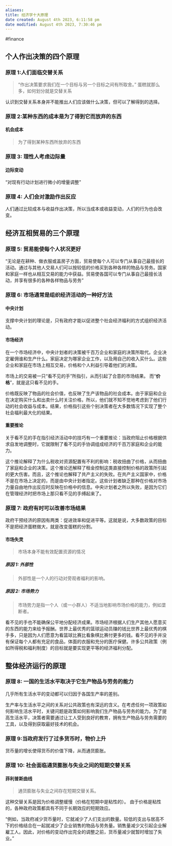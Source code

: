 ```yaml
---
aliases: 
title: 经济学十大原理
date created: August 4th 2023, 6:11:58 pm
date modified: August 4th 2023, 7:30:46 pm
---
```

#finance

## 个人作出决策的四个原理

### 原理 1:人们面临交替关系
>“作出决策要求我们在一个目标与另一个目标之间有所取舍。”
>蛋糕就那么多，如何划分就是交替关系

认识到交替关系本身并不能推出人们应该做什么决策，但可以了解得到的选择。

### 原理 2:某种东西的成本是为了得到它而放弃的东西

#### 机会成本
>为了得到某种东西所放弃的东西

### 原理 3: 理性人考虑边际量
#### 边际变动
“对现有行动计划进行微小的增量调整”

### 原理 4: 人们会对激励作出反应

人们通过比较成本与收益作出决策，所以当成本或收益变动，人们的行为也会改变。

## 经济互相贸易的三个原理

### 原理 5: 贸易能使每个人状况更好

“无论是在耕种、做衣服或盖房子方面，贸易使每个人可以专门从事自己最擅长的活动。通过与其他人交易人们可以按较低的价格买到各种各样的物品与劳务。国家和家庭一样也从相互交易的能力中获益。贸易使各国可以专门从事自己最擅长活动，并享有很多的各种各样物品与劳务”

### 原理 6: 市场通常是组织经济活动的一种好方法

#### 中央计划
支撑中央计划的理论是，只有政府才能以促进整个社会经济福利的方式组织经济活动。

#### 市场经济
在一个市场经济中，中央计划者的决策被千百万企业和家庭的决策所取代。企业决定雇佣谁和生产什么。家庭决定为哪家企业工作，以及用自己的收入买什么。这些企业和家庭在市场上相互交易，价格和个人利益引导着他们的决策。

市场上的交易被一只“看不见的手”所指引，从而引起了合意的市场结果。
而“**价格**”，就是这只看不见的手。

价格既反映了物品的社会价值，也反映了生产该物品的社会成本。由于家庭和企业在决定购买什么和出卖什么时关注价格，所以，他们就不知不觉地考虑到了他们行动的社会收益与成本。结果，价格指引这些个别决策者在大多数情况下实现了整个社会福利最大化的结果。

#### 重要推论

关于看不见的手在指引经济活动中的技巧有一个重要推论：当政府阻止价格根据供求自发地调整时，它就限制了看不见的手协调组成经济的千百万家庭和企业的能力。

这个推论解释了为什么税收对资源配置有不利的影响：税收扭曲了价格，从而扭曲了家庭和企业的决策。这个推论还解释了租金控制这类直接控制价格的政策所引起的更大伤害。而且，这个推论也解释了共产主义的失败。在共产主义国家中，价格不是在市场上决定的，而是由中央计划者指定。这些计划者缺乏那种在价格对市场力量自由地作出反应时反映在价格中的信息。中央计划者之所以失败，是因为它们在管理经济时把市场上那只看不见的手缚起来了。

### 原理 7: 政府有时可以改善市场结果

政府干预经济的原因有两类：促进效率和促进平等。这就是说，大多数政策的目标不是把经济蛋糕做大，就是改变蛋糕的分割。
#### 市场失灵
>市场本身不能有效配置资源的情况

##### 原因 1: 外部性
>外部性是一个人的行动对旁观者福利的影响。


##### 原因 2: 市场势力
>市场势力是指一个人（或一小群人）不适当地影响市场价格的能力，例如垄断者。


看不见的手也不能确保公平地分配经济成果。市场经济根据人们生产其他人愿意买的东西的能力来给予报酬。世界上最优秀的篮球运动员赚的钱比世界上最优秀的棋手多，只是因为人们愿意为看篮球比赛比看象棋比赛付更多的钱。看不见的手并没有保证每个人都有充足的食品，体面的衣服和充分的医疗保健。许多公共政策（例如所得税和福利制度）的目标就是要实现更平等的经济福利分配。


## 整体经济运行的原理

### 原理 8: 一国的生活水平取决于它生产物品与劳务的能力

几乎所有生活水平的变动都可以归因于各国生产率的差别。

生产率与生活水平之间的关系对公共政策也有深远的含义。在考虑任何一项政策如何影响生活水平时，关键问题是政策如何影响我们生产物品与劳务的能力。为了提高生活水平，决策者需要通过让工人受到良好的教育，拥有生产物品与劳务需要的工具，以及得到获取最好技术的机会。

### 原理 9:当政府发行了过多货币时，物价上升

货币量的增长使得货币的价值下降，从而通货膨胀。

### 原理 10: 社会面临通货膨胀与失业之间的短期交替关系

#### 菲利普斯曲线
>通货膨胀与失业之间存在短期交替关系。

这种交替关系是因为价格调整缓慢（价格在短期中是粘性的）。
由于价格是粘性的，各种政府政策都具有不同于长期效应的短期效应。

“例如，当政府减少货币量时，它就减少了人们支出的数量。较低的支出与居高不下的价格结合在一起就减少了企业销售的物品与劳务量。销售量减少又引起企业解雇工人。因此，对价格的变动作出完全的调整之前，货币量减少就暂时增加了失业。”

